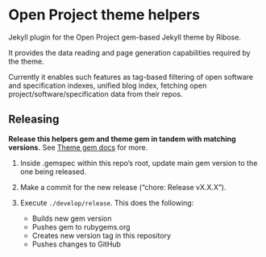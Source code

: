 # Open Project theme helpers

Jekyll plugin for the Open Project gem-based Jekyll theme by Ribose.

It provides the data reading and page generation capabilities
required by the theme.

Currently it enables such features as tag-based filtering
of open software and specification indexes, unified blog index,
fetching open project/software/specification data from their repos.

## Releasing

**Release this helpers gem and theme gem in tandem with matching versions.**
See [Theme gem docs](https://github.com/riboseinc/jekyll-theme-open-project-helpers) for more.


1. Inside .gemspec within this repo’s root, update main gem version to the one being released.

2. Make a commit for the new release (“chore: Release vX.X.X”).

3. Execute `./develop/release`. This does the following:

   * Builds new gem version
   * Pushes gem to rubygems.org
   * Creates new version tag in this repository
   * Pushes changes to GitHub
